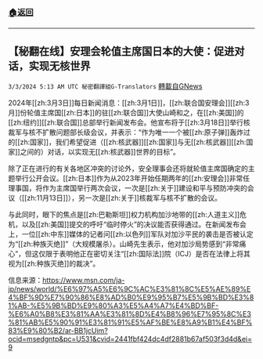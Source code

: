 ###  [:house:返回](README.md)
---


## 【秘翻在线】安理会轮值主席国日本的大使：促进对话，实现无核世界
`3/3/2024 5:13 AM UTC 秘密翻譯組G-Translators` [轉載自GNews](https://gnews.org/articles/2360233)

2024年[[zh:3月3日]]每日新闻消息：[[zh:3月1日]]，[[zh:联合国安理会]][[zh:3月]]份轮值主席国[[zh:日本]]的驻[[zh:联合国]]大使山崎和之，在[[zh:美国]]的[[zh:纽约]][[zh:联合国]]总部举行新闻发布会。他宣布将于[[zh:3月18日]]举行核裁军与核不扩散问题部长级会议，并表示：“作为唯一一个被[[zh:原子弹]]轰炸过的[[zh:国家]]，我们希望促进（[[zh:核武器]][[zh:国家]]与无[[zh:核武器]][[zh:国家]]之间的）对话，以实现无[[zh:核武器]]世界的目标”。

除了正在进行的有关各地区冲突的讨论外，安全理事会还将就轮值主席国确定的主题举行公开会议。[[zh:日本]]作为从2023年开始任期两年的[[zh:安理会]]非常任理事国，将作为主席国举行两次会议，一次是[[zh:关于]]建设和平与预防冲突的会议（[[zh:11月13日]]），另一次是[[zh:关于]]核裁军与核不扩散的会议。

与此同时，眼下的焦点是[[zh:巴勒斯坦]]权力机构加沙地带的[[zh:人道主义]]危机，以及[[zh:美国]]提交的呼吁“临时停火”的决议能否获得通过。在新闻发布会上，一位[[zh:中东]]媒体的记者问[[zh:以色列]]军队对加沙平民的袭击是否被认定为“[[zh:种族灭绝]]”（大规模屠杀）。山崎先生表示，他对加沙局势感到“非常痛心”，但这仅限于表明他正在密切关注“[[zh:国际法]]院（ICJ）是否在法律上将其视为[[zh:种族灭绝]]的裁决”。

信息来源：https://www.msn.com/ja-jp/news/world/%E6%97%A5%E6%9C%AC%E3%81%8C%E5%AE%89%E4%BF%9D%E7%90%86%E8%AD%B0%E9%95%B7%E5%9B%BD%E3%81%AB-%E5%9B%BD%E9%80%A3%E5%A4%A7%E4%BD%BF-%E6%A0%B8%E3%81%AA%E3%81%8D%E4%B8%96%E7%95%8C%E3%81%AB%E5%90%91%E3%81%91%E5%AF%BE%E8%A9%B1%E4%BF%83%E9%80%B2/ar-BB1jcUim?ocid=msedgntp&pc=U531&cvid=2441fbf424dc4df2881b67af503f3d4d&ei=9

